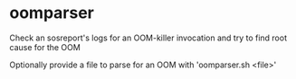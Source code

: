 # oomparser
Check an sosreport's logs for an OOM-killer invocation and try to find root cause for the OOM

Optionally provide a file to parse for an OOM with 'oomparser.sh \<file\>'
